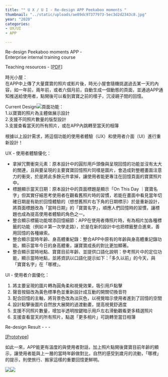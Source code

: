 ```yaml
---
title: "° U X / U I - Re-design APP Peekaboo moments "
thumbnail: "../static/uploads/ae89dc97377973-5ec3d2d2343c8.jpg"
year: "2020"
categories:
- UX/UI
- APP

---
```

Re-design Peekaboo moments APP -  
Enterprise internal training course

Teaching resources - \[[PDF](https://drive.google.com/file/d/1HY76TfCXFBrCSnAQGPZNWWFgOgI7JbM3/view?usp=sharing "PDF")\]

時光小屋：  
在APP中上傳了大量寶寶的照片或影片後，時光小屋會隨機挑選過去某一天的內容，如一年前，兩年前，或者六個月前，自動生成一個動態的頁面，並通過APP通知推送給使用者，點開後可以看到寶寶之前的樣子，沉浸親子間的回憶。

Current Design![](https://mir-s3-cdn-cf.behance.net/project_modules/fs/89089a97377973.5ec3d2d349e9c.jpg)頁面功能：  
1\.以寶寶的照片為主體做展示設計  
2\.支援不同照片數量的版型設計  
3\.支援查看當天的所有照片，或在APP內跳轉至當天的相簿

根據以上設計需求，將這個功能的使用者體驗（UX）和使用者介面（UI）進行重新設計！

UX - 使用者體驗優化：

* 拿掉冗贅衝突元素：原本設計中的圓形用戶頭像與呈現回憶的功能並沒有太大的關連，且與要呈現的主要寶寶回憶照片同樣是圖片，會造成對整體畫面注意力的衝突，於是將此多餘元件拿掉，讓使用者能更專注在回憶頁面的寶寶照片中。
* 標題顯示當天日期：原本設計中的頁面標題是顯示「On This Day ｜寶寶名字」但其實仔細思考使用者在觀看舊照片時的習慣，若能在畫面中看見當年切確日期是有助於回憶體驗的（想想舊照片右下角的日期標示）於是重新設計，將頁面標題改為「當時日期」的「寶寶名字」，順應人們回憶時的習慣，讓標題也成為提高使用者體驗的角色之一。
* 整合顯示標籤功能增添回憶細節：APP在使用者傳照片時，有為相片加各種標籤的功能（例如＃第一次學走路），於是在新的設計中也把標籤整合進來，善用回憶的各種線索。
* 整合顯示當時年齡、身高體重紀錄：整合APP中原有的年齡與身高體重記錄功能，顯示當年今日的身高體重，讓寶寶成長的對比更加顯著。
* 整合顯示當時地點、寶寶目前年齡、並提供口語化說明：參考照片中的定位功能，顯示當時地點，並將資訊以口語化提示如下：「多久以前」的今天，與「寶寶名字」在「哪裡」。

UI - 使用者介面優化：

1. 將主要呈現的圖片轉為圓角柔和視覺效果，吸引用戶點擊
2. 聲音按鈕改為黃色標準色並重新設計成互動的開關切換音符
3. 配合回憶的主軸，將背景色改為淡灰色，以視覺暗示使用者進到了回憶的空間
4. 設計點擊後圖片自然放大展開的過渡動畫，提高視覺舒適度
5. 支援不同照片數量，增加半透明按鍵暗示用戶左右滑動觀看更多精選照片
6. 支援查看當天的所有照片，點選「更多相片」可跳轉至當日相簿

Re-design Result - - -

[\[Prototype\]](https://xd.adobe.com/view/6f949ea6-0042-4dd0-4d65-b066027bb583-19a5/?fullscreen "Prototype")

如此一來，APP能更有溫度的與使用者對話，加上照片點開後寶寶目前年齡的顯示，讓使用者能與上一層的當時年齡做對比，自然的感受到歲月的流動，「哪裡」的提示，則使旅行、搬家這樣的重要回憶更鮮明。

![](https://mir-s3-cdn-cf.behance.net/project_modules/fs/af3d9b97377973.5ec3d2d349907.jpg)![](https://mir-s3-cdn-cf.behance.net/project_modules/fs/0ce18a97377973.5ec3d2d34a64c.jpg)